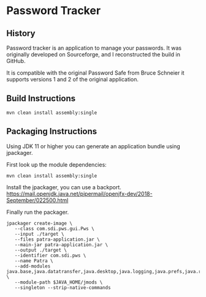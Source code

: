 # Password Tracker
## History
Password tracker is an application to manage your passwords. It was originally developed on Sourceforge, and I reconstructed the build in GitHub.

It is compatible with the original Password Safe from Bruce Schneier it supports versions 1 and 2 of the original application.

## Build Instructions

```
mvn clean install assembly:single
```

## Packaging Instructions

Using JDK 11 or higher you can generate an application bundle using jpackager.

First look up the module dependencies:

```
mvn clean install assembly:single
```

Install the jpackager, you can use a backport. https://mail.openjdk.java.net/pipermail/openjfx-dev/2018-September/022500.html

Finally run the packager.

```
jpackager create-image \
   --class com.sdi.pws.gui.Pws \
   --input ./target \
   --files patra-application.jar \
   --main-jar patra-application.jar \
   --output ./target \
   --identifier com.sdi.pws \
   --name Patra \
   --add-modules java.base,java.datatransfer,java.desktop,java.logging,java.prefs,java.rmi,java.sql,java.xml \
   --module-path $JAVA_HOME/jmods \
   --singleton --strip-native-commands
```